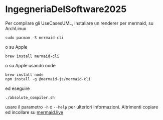 # IngegneriaDelSoftware2025

Per compilare gli UseCasesUML, installare un renderer per mermaid, su ArchLinux 
```
sudo pacman -S mermaid-cli
```
o su Apple
```
brew install mermaid-cli
```
o su Apple usando node
```
brew install node
npm install -g @mermaid-js/mermaid-cli
```
ed eseguire
```
./absolute_compiler.sh
```
usare il parametro `-h` o `--help` per ulteriori informazioni.
Altrimenti copiare ed incollare su [mermaid.live](https://mermaid.live)
